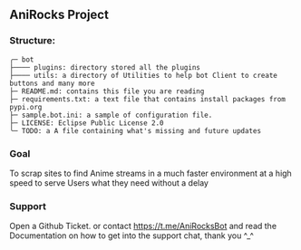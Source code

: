 ## AniRocks Project

### Structure:
```
╭─ bot
├──── plugins: directory stored all the plugins
├──── utils: a directory of Utilities to help bot Client to create buttons and many more
├─ README.md: contains this file you are reading
├─ requirements.txt: a text file that contains install packages from pypi.org
├─ sample.bot.ini: a sample of configuration file.
├─ LICENSE: Eclipse Public License 2.0
╰─ TODO: a A file containing what's missing and future updates
```

### Goal
To scrap sites to find Anime streams in a much faster environment at a high speed to serve Users what they need without a delay

### Support
Open a Github Ticket. or contact https://t.me/AniRocksBot and read the Documentation on how to get into the support chat, thank you ^_^